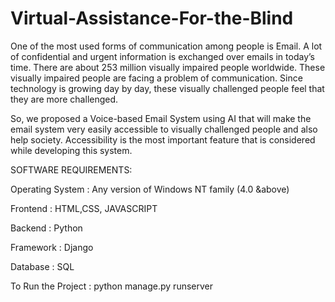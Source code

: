 # Virtual-Assistance-For-the-Blind
One of the most used forms of communication among people is Email. A lot of confidential and urgent information is exchanged over emails in today’s time. There are about 253 million visually impaired people worldwide. These visually impaired people are facing a problem of communication. Since technology is growing day by day, these visually challenged people feel that they are more challenged.

So, we proposed a Voice-based Email System using AI that will make the email system very easily accessible to visually challenged people and also help society. Accessibility is the most important feature that is considered while developing this system.

SOFTWARE REQUIREMENTS:

Operating System : Any version of Windows NT family (4.0 &above)

Frontend : HTML,CSS, JAVASCRIPT

Backend : Python

Framework : Django

Database : SQL

To Run the Project :
python manage.py runserver
